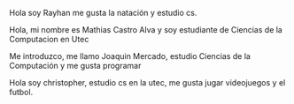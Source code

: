 Hola soy Rayhan me gusta la natación y estudio cs.

Hola, mi nombre es Mathias Castro Alva y soy estudiante de Ciencias de la Computacion en Utec

Me introduzco, me llamo Joaquin Mercado, estudio Ciencias de la Computación y me gusta programar

Hola soy christopher, estudio cs en la utec, me gusta jugar videojuegos y el futbol.